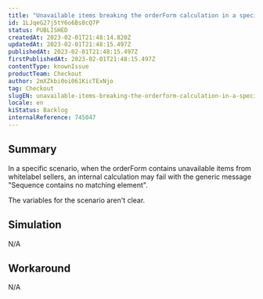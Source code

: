 ```yaml
---
title: "Unavailable items breaking the orderForm calculation in a specific scenario while using whitelabel sellers"
id: 1LJqeG27j5tY6o6Bs8cQ7P
status: PUBLISHED
createdAt: 2023-02-01T21:48:14.820Z
updatedAt: 2023-02-01T21:48:15.497Z
publishedAt: 2023-02-01T21:48:15.497Z
firstPublishedAt: 2023-02-01T21:48:15.497Z
contentType: knownIssue
productTeam: Checkout
author: 2mXZkbi0oi061KicTExNjo
tag: Checkout
slugEN: unavailable-items-breaking-the-orderform-calculation-in-a-specific-scenario-while-using-whitelabel-sellers
locale: en
kiStatus: Backlog
internalReference: 745047
---
```


## Summary



In a specific scenario, when the orderForm contains unavailable items from whitelabel sellers, an internal calculation may fail with the generic message "Sequence contains no matching element".

The variables for the scenario aren't clear.


##

## Simulation


N/A


##

## Workaround


N/A




